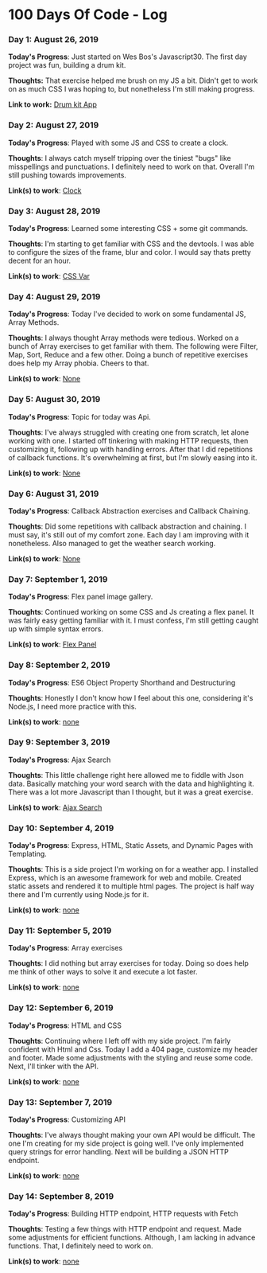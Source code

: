 # 100 Days Of Code - Log

### Day 1: August 26, 2019

**Today's Progress**: Just started on Wes Bos's Javascript30. The first day project was fun, building a drum kit.

**Thoughts:** That exercise helped me brush on my JS a bit. Didn't get to work on as much CSS I was hoping to, but nonetheless I'm still making progress.

**Link to work:** [Drum kit App](https://confident-knuth-3f7e24.netlify.com)

### Day 2: August 27, 2019

**Today's Progress**: Played with some JS and CSS to create a clock.

**Thoughts**: I always catch myself tripping over the tiniest "bugs" like misspellings and punctuations. I definitely need to work on that. Overall I'm still pushing towards improvements.

**Link(s) to work**: [Clock](https://suspicious-varahamihira-9ee2ad.netlify.com)

### Day 3: August 28, 2019

**Today's Progress**: Learned some interesting CSS + some git commands.

**Thoughts**: I'm starting to get familiar with CSS and the devtools. I was able to configure the sizes of the frame, blur and color. I would say thats pretty decent for an hour.

**Link(s) to work**: [CSS Var](https://dazzling-swartz-afa85f.netlify.com)

### Day 4: August 29, 2019

**Today's Progress**: Today I've decided to work on some fundamental JS, Array Methods.

**Thoughts**: I always thought Array methods were tedious. Worked on a bunch of Array exercises to get familiar with them. The following were Filter, Map, Sort, Reduce and a few other. Doing a bunch of repetitive exercises does help my Array phobia. Cheers to that.

**Link(s) to work**: [None]()

### Day 5: August 30, 2019

**Today's Progress**: Topic for today was Api.

**Thoughts**: I've always struggled with creating one from scratch, let alone working with one. I started off tinkering with making HTTP requests, then customizing it, following up with handling errors. After that I did repetitions of callback functions. It's overwhelming at first, but I'm slowly easing into it.

**Link(s) to work**: [None]()

### Day 6: August 31, 2019

**Today's Progress**: Callback Abstraction exercises and Callback Chaining.

**Thoughts**: Did some repetitions with callback abstraction and chaining. I must say, it's still out of my comfort zone. Each day I am improving with it nonetheless. Also managed to get the weather search working.

**Link(s) to work**: [None]()

### Day 7: September 1, 2019

**Today's Progress**: Flex panel image gallery.

**Thoughts**: Continued working on some CSS and Js creating a flex panel. It was fairly easy getting familiar with it. I must confess, I'm still getting caught up with simple syntax errors.

**Link(s) to work**: [Flex Panel](https://agitated-visvesvaraya-18c196.netlify.com)

### Day 8: September 2, 2019

**Today's Progress**: ES6 Object Property Shorthand and Destructuring

**Thoughts**: Honestly I don't know how I feel about this one, considering it's Node.js, I need more practice with this.

**Link(s) to work**: [none]()

### Day 9: September 3, 2019

**Today's Progress**: Ajax Search

**Thoughts**: This little challenge right here allowed me to fiddle with Json data. Basically matching your word search with the data and highlighting it. There was a lot more Javascript than I thought, but it was a great exercise.

**Link(s) to work**: [Ajax Search](https://blissful-khorana-ae5b31.netlify.com)

### Day 10: September 4, 2019

**Today's Progress**: Express, HTML, Static Assets, and Dynamic Pages with Templating.

**Thoughts**: This is a side project I'm working on for a weather app. I installed Express, which is an awesome framework for web and mobile. Created static assets and rendered it to multiple html pages. The project is half way there and I'm currently using Node.js for it.

**Link(s) to work**: [none]()

### Day 11: September 5, 2019

**Today's Progress**: Array exercises

**Thoughts**: I did nothing but array exercises for today. Doing so does help me think of other ways to solve it and execute a lot faster.

**Link(s) to work**: [none]()

### Day 12: September 6, 2019

**Today's Progress**: HTML and CSS

**Thoughts**: Continuing where I left off with my side project. I'm fairly confident with Html and Css. Today I add a 404 page, customize my header and footer. Made some adjustments with the styling and reuse some code. Next, I'll tinker with the API.

**Link(s) to work**: [none]()

### Day 13: September 7, 2019

**Today's Progress**: Customizing API

**Thoughts**: I've always thought making your own API would be difficult. The one I'm creating for my side project is going well. I've only implemented query strings for error handling. Next will be building a JSON HTTP endpoint.

**Link(s) to work**: [none]()

### Day 14: September 8, 2019

**Today's Progress**: Building HTTP endpoint, HTTP requests with Fetch

**Thoughts**: Testing a few things with HTTP endpoint and request. Made some adjustments for efficient functions. Although, I am lacking in advance functions. That, I definitely need to work on.

**Link(s) to work**: [none]()
